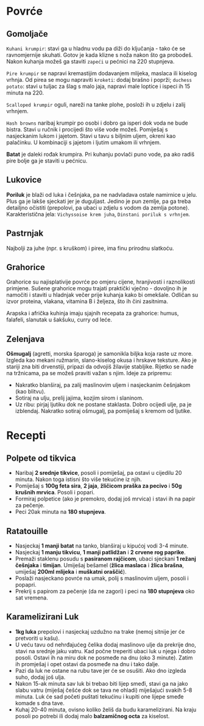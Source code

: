# Povrće

## Gomoljače

`Kuhani krumpir`: stavi ga u hladnu vodu pa diži do ključanja - tako će se ravnomjernije skuhati. Gotov je kada klizne s noža nakon što ga probodeš. Nakon kuhanja možeš ga staviti `zapeći` u pećnici na 220 stupnjeva.

`Pire krumpir` se napravi kremastijim dodavanjem mlijeka, maslaca ili kiselog vrhnja. Od pirea se mogu napraviti `kroketi`: dodaj brašno i poprži; `duchess potato`: stavi u tuljac za šlag s malo jaja, napravi male loptice i ispeci ih 15 minuta na 220.

`Scalloped krumpir`  oguli, nareži na tanke plohe, posloži ih u zdjelu i zalij vrhnjem.

`Hash browns` naribaj krumpir po osobi i dobro ga isperi dok voda ne bude bistra. Stavi u ručnik i procijedi što više vode možeš. Pomiješaj s nasjeckanim lukom i jajetom. Stavi u tavu s biljnim uljem, okreni kao palačinku. U kombinaciji s jajetom i ljutim umakom ili vrhnjem.

**Batat** je daleki rođak krumpira. Pri kuhanju povlači puno vode, pa ako radiš pire bolje ga je staviti u pećnicu.

## Lukovice

**Poriluk** je blaži od luka i češnjaka, pa ne nadvladava ostale namirnice u jelu. Plus ga je lakše sjeckati jer je duguljast. Jedino je pun zemlje, pa ga treba detailjno očistiti (prepolovi, pa ubaci u zdjelu s vodom da zemlja potone). Karakteristična jela: `Vichyssoise krem juha`, `Dinstani poriluk s vrhnjem`.

## Pastrnjak

Najbolji za juhe (npr. s kruškom) i piree, ima finu prirodnu slatkoću.

## Grahorice

Grahorice su najisplativije povrće po omjeru cijene, hranjivosti i raznolikosti primjene. Sušene grahorice mogu trajati praktički vječno - dovoljno ih je namočiti i staviti u hladnjak večer prije kuhanja kako bi omekšale. Odličan su izvor proteina, vlakana, vitamina B i željeza, što ih čini zasitnima.

Arapska i afrička kuhinja imaju sjajnih recepata za grahorice: humus, falafeli, slanutak u šakšuku, curry od leće.

## Zelenjava

**Ošmugalj** (agretti, morska šparoga) je samonikla biljka koja raste uz more. Izgleda kao mekani ružmarin, slano-kiselog okusa i hrskave teksture. Ako je stariji zna biti drvenstiji, pripazi da odvojiš žilavije stabljike. Rijetko se nađe na tržnicama, pa se možeš praviti važan s njim. Ideje za pripremu:
* Nakratko blanširaj, pa zalij maslinovim uljem i nasjeckanim češnjakom (kao blitvu).
* Sotiraj na ulju, prelij jajima, kozjim sirom i slaninom.
* Uz ribu: pirjaj ljutiku dok ne postane staklasta. Dobro ocijedi ulje, pa je izblendaj. Nakratko sotiraj ošmugalj, pa pomiješaj s kremom od ljutike.

# Recepti

## Polpete od tikvica

* Naribaj **2 srednje tikvice**, posoli i pomiješaj, pa ostavi u cijedilu 20 minuta. Nakon toga istisni što više tekućine iz njih.
* Pomiješaj s **100g feta sira**, **2 jaja**, **žličicom praška za pecivo** i **50g krušnih mrvica**. Posoli i popari.
* Formiraj polpetice (ako je premokro, dodaj još mrvica) i stavi ih na papir za pečenje.
* Peci 20ak minuta na **180 stupnjeva**.

## Ratatouille

* Nasjeckaj **1 manji batat** na tanko, blanširaj u kipućoj vodi 3-4 minute.
* Nasjeckaj **1 manju tikvicu**, **1 manji patlidžan** i **2 crvene rog paprike**.
* Premaži staklenu posudu s **pasiranom rajčicom**, ubaci sjeckani **1 režanj češnjaka** i **timijan**. Umiješaj bešamel (**žlica maslaca** i **žlica brašna**, umiješaj **200ml mlijeka** i **muškatni oraščić**).
* Poslaži nasjeckano povrće na umak, polij s maslinovim uljem, posoli i popapri.
* Prekrij s papirom za pečenje (da ne zagori) i peci na **180 stupnjeva** oko sat vremena.

## Karamelizirani Luk

* **1kg luka** prepolovi i nasjeckaj uzdužno na trake (nemoj sitnije jer će pretvoriti u kašu).
* U veću tavu od nehrđajućeg čelika dodaj maslinovo ulje da prekrije dno, stavi na srednje jaku vatru. Kad počne treperiti ubaci luk u njega i dobro posoli. Ostavi ih na miru dok ne posmeđe na dnu (oko 3 minute). Zatim ih promješaj i opet ostavi da posmeđe na dnu i tako dalje.
* Pazi da luk ne ostane na rubu tave jer će se osušiti. Ako dno izgleda suho, dodaj još ulja.
* Nakon 15-ak minuta sav luk bi trebao biti lijep smeđi, stavi ga na jako slabu vatru (miješaj češće dok se tava ne ohladi) miješajući svakih 5-8 minuta. Luk će sad početi puštati tekućinu i kupiti one lijepe smeđe komade s dna tave.
* Kuhaj 20-40 minuta, ovisno koliko želiš da budu karamelizirani. Na kraju posoli po potrebi ili dodaj malo **balzamičnog octa** za kiselost.
